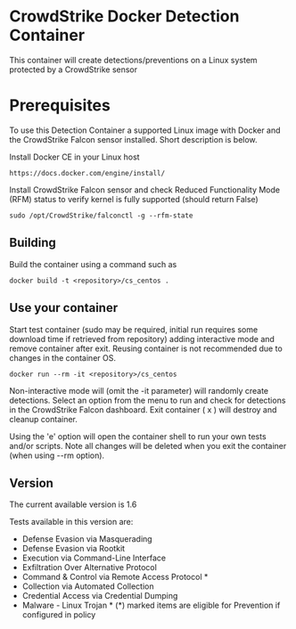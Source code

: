 # CrowdStrike Docker Detection Container

This container will create detections/preventions on a Linux system protected by a CrowdStrike sensor

# Prerequisites

To use this Detection Container a supported Linux image with Docker and the CrowdStrike Falcon sensor installed. Short description is below.

Install Docker CE in your Linux host
```
https://docs.docker.com/engine/install/
```
Install CrowdStrike Falcon sensor and check Reduced Functionality Mode (RFM) status to verify kernel is fully supported (should return False)
```
sudo /opt/CrowdStrike/falconctl -g --rfm-state
```

## Building
Build the container using a command such as 
```
docker build -t <repository>/cs_centos .
```

## Use your container

Start test container (sudo may be required, initial run requires some download time if retrieved from repository) adding interactive mode and remove container after exit. Reusing container is not recommended due to changes in the container OS.
```
docker run --rm -it <repository>/cs_centos
```
Non-interactive mode will (omit the -it parameter) will randomly create detections.
Select an option from the menu to run and check for detections in the CrowdStrike Falcon dashboard. Exit container ( x ) will destroy and cleanup container. 

Using the 'e' option will open the container shell to run your own tests and/or scripts. Note all changes will be deleted when you exit the container (when using --rm option).

## Version

The current available version is 1.6

Tests available in this version are:

* Defense Evasion via Masquerading
* Defense Evasion via Rootkit
* Execution via Command-Line Interface
* Exfiltration Over Alternative Protocol
* Command & Control via Remote Access Protocol *
* Collection via Automated Collection
* Credential Access via Credential Dumping
* Malware - Linux Trojan *
 (*) marked items are eligible for Prevention if configured in policy



